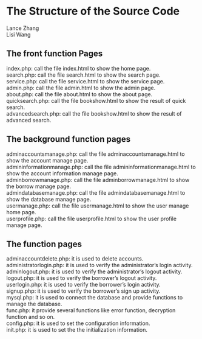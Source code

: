 # The Structure of the Source Code      
Lance Zhang   
Lisi Wang   
## The front function Pages      
index.php: call the file index.html to show the home page.      
search.php: call the file search.html to show the search page.      
service.php: call the file service.html to show the service page.      
admin.php: call the file admin.html to show the admin page.      
about.php: call the file about.html to show the about page.      
quicksearch.php: call the file bookshow.html to show the result of quick search.      
advancedsearch.php: call the file bookshow.html to show the result of advanced search.      
      
## The background function pages      
adminaccountsmanage.php: call the file adminaccountsmanage.html to show the account manage page.      
admininformationmanage.php: call the file admininformationmanage.html to show the account information manage page.      
adminborrowmanage.php: call the file adminborrowmanage.html to show the borrow manage page.      
admindatabasemanage.php: call the file admindatabasemanage.html to show the database manage page.      
usermanage.php: call the file usermanage.html to show the user manage home page.      
userprofile.php: call the file userprofile.html to show the user profile manage page.      
      
## The function pages      
adminaccountdelete.php: it is used to delete accounts.      
administratorlogin.php: it is used to verify the administrator’s login activity.      
adminlogout.php: it is used to verify the administrator’s logout activity.      
logout.php: it is used to verify the borrower’s logout activity.      
userlogin.php: it is used to verify the borrower’s login activity.      
signup.php: it is used to verify the borrower’s sign up activity.      
mysql.php: it is used to connect the database and provide functions to manage the database.      
func.php: it provide several functions like error function, decryption function and so on.      
config.php: it is used to set the configuration information.      
init.php: it is used to set the the initialization information.
